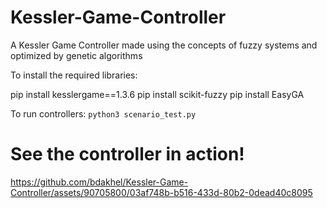 # Kessler-Game-Controller
A Kessler Game Controller made using the concepts of fuzzy systems and optimized by genetic algorithms


To install the required libraries:

pip install kesslergame==1.3.6
pip install scikit-fuzzy
pip install EasyGA

To run controllers:
`python3 scenario_test.py`

# See the controller in action!
https://github.com/bdakhel/Kessler-Game-Controller/assets/90705800/03af748b-b516-433d-80b2-0dead40c8095

